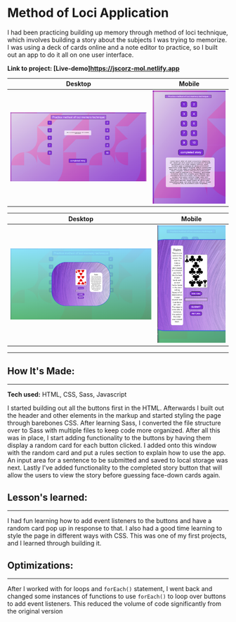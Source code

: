 # Method of Loci Application

I had been practicing building up memory through method of loci technique, which involves building a story about the subjects I was trying to memorize. I was using a deck of cards online and a note editor to practice, so I built out an app to do it all on one user interface.

**Link to project: [Live-demo]https://jscorz-mol.netlify.app**

|                 Desktop                  |                Mobile                |
| :--------------------------------------: | :----------------------------------: |
| ![alt text](/images/MOL-screenshot3.png) | ![meals2u2](/images/MOL-mobile1.png) |

|                 Desktop                  |                Mobile                |
| :--------------------------------------: | :----------------------------------: |
| ![alt text](/images/MOL-screenshot2.png) | ![meals2u2](/images/MOL-mobile2.png) |

---

## **How It's Made:**

---

**Tech used:** HTML, CSS, Sass, Javascript

I started building out all the buttons first in the HTML. Afterwards I built out the header and other elements in the markup and started styling the page through barebones CSS. After learning Sass, I converted the file structure over to Sass with multiple files to keep code more organized. After all this was in place, I start adding functionality to the buttons by having them display a random card for each button clicked. I added onto this window with the random card and put a rules section to explain how to use the app. An input area for a sentence to be submitted and saved to local storage was next. Lastly I've added functionality to the completed story button that will allow the users to view the story before guessing face-down cards again.

## **Lesson's learned:**

---

I had fun learning how to add event listeners to the buttons and have a random card pop up in response to that. I also had a good time learning to style the page in different ways with CSS. This was one of my first projects, and I learned through building it.

## **Optimizations:**

---

After I worked with for loops and `forEach()` statement, I went back and changed some instances of functions to use `forEach()` to loop over buttons to add event listeners. This reduced the volume of code significantly from the original version
